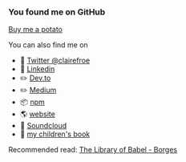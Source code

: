 ### You found me on GitHub

[Buy me a potato](https://www.buymeacoffee.com/clairefro)

You can also find me on 

- 🐔 [Twitter @clairefroe](https://twitter.com/clairefroe)
- 🤝 [Linkedin](https://www.linkedin.com/in/claire-froelich/)
- ✏️ [Dev.to](https://dev.to/clairefro)
- ✏️ [Medium](https://medium.com/@clairefroelich)
- 📦 [npm](https://www.npmjs.com/settings/clairefro/packages)
- 🌎 [website](https://www.clairefro.dev/)
- 🎵 [Soundcloud](https://soundcloud.com/user-853838561-945972965)
- 🥕 [my children's book](https://www.power-of-vegetables.com/)

Recommended read: [The Library of Babel - Borges](https://sites.evergreen.edu/politicalshakespeares/wp-content/uploads/sites/226/2015/12/Borges-The-Library-of-Babel.pdf)
